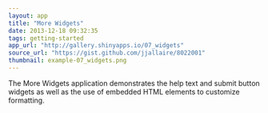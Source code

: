 ```yaml
---
layout: app
title: "More Widgets"
date: 2013-12-18 09:32:35
tags: getting-started
app_url: "http://gallery.shinyapps.io/07_widgets"
source_url: "https://gist.github.com/jjallaire/8022001"
thumbnail: example-07_widgets.png
---
```


The More Widgets application demonstrates the help text and submit button widgets as well as the use of embedded HTML elements to customize formatting.
